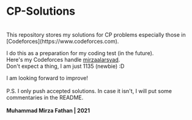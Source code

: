 # CP-Solutions
<br />
This repository stores my solutions for CP problems especially those in [Codeforces](https://www.codeforces.com).

I do this as a preparation for my coding test (in the future). <br />
Here's my Codeforces handle [mirzaalarsyad](https://codeforces.com/profile/mirzaalarsyad). <br />
Don't expect a thing, I am just 1135 (newbie) :D <br />

I am looking forward to improve! <br /> <br/>
P.S. I only push accepted solutions. In case it isn't, I will put some commentaries in the README. <br/>
<br/>
**Muhammad Mirza Fathan | 2021**
